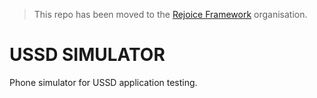 > This repo has been moved to the [Rejoice Framework](https://github.com/rejoice-framework/simulator) organisation.

# USSD SIMULATOR

Phone simulator for USSD application testing.
